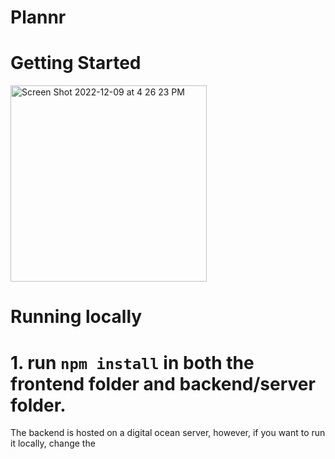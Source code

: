 # Plannr

# Getting Started

<img width="314" alt="Screen Shot 2022-12-09 at 4 26 23 PM" src="https://user-images.githubusercontent.com/77033552/206811396-6663abc8-947d-4f82-883a-8b6a44c78841.png">

# Running locally

# 1. run `npm install` in both the frontend folder and backend/server folder. 
The backend is hosted on a digital ocean server, however, if you want to run it locally, change the
